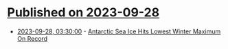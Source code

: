 # [Published on 2023-09-28](index.md)

* [2023-09-28, 03:30:00](https://news.slashdot.org/story/23/09/27/2218228/antarctic-sea-ice-hits-lowest-winter-maximum-on-record?utm_source=rss1.0mainlinkanon&utm_medium=feed) - [Antarctic Sea Ice Hits Lowest Winter Maximum On Record](https://news.slashdot.org/story/23/09/27/2218228/antarctic-sea-ice-hits-lowest-winter-maximum-on-record?utm_source=rss1.0mainlinkanon&utm_medium=feed)
